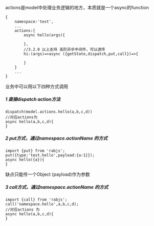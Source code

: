 actions是model中处理业务逻辑的地方，本质就是一个async的function

```
{
    namespace:'test',
    ...
    actions:{
        async hello(args){

        },
        //3.2.0 以上支持 高阶异步中间件，可以透传
        hi:(args)=>async ({getState,dispatch,put,call})=>{

        }
    }
    ...
}
```

业务中可以用以下四种方式调用

##### 1 直接dispatch action方法

```
dispatch(model.actions.hello(a,b,c,d))
//对应actions为
async hello(a,b,c,d){
}
```

##### 2 put方式，通过namespace.actionName 的方式

```
import {put} from 'rabjs';
put({type:'test.hello',payload:{a:1}});
async hello({a}){
}
```

缺点只能传一个Object \(payload\)作为参数

##### 3 call方式，通过namespace.actionName 的方式

```
import {call} from 'rabjs';
call('namespace.hello',a,b,c,d);
//对应actions 为
async hello(a,b,c,d){
}
```




